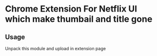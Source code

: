 # Chrome Extension For Netflix UI which make thumbail and title gone 
## Usage 
Unpack this module and upload in extension page

